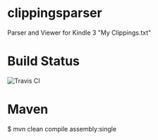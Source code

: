 clippingsparser
===============
Parser and Viewer for Kindle 3 "My Clippings.txt"

Build Status
===================
![Travis CI](https://travis-ci.org/Treehopper/infoscraper.png?branch=master "Build Status")

Maven
===================
$ mvn clean compile assembly:single
